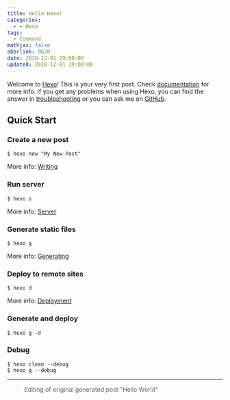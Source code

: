 ```yaml
---
title: Hello Hexo!
categories:
  - - Hexo
tags:
  - Command
mathjax: false
abbrlink: 9628
date: 2018-12-01 19:00:00
updated: 2018-12-01 19:00:00
---
```


Welcome to [Hexo](https://hexo.io/)! This is your very first post. Check [documentation](https://hexo.io/docs/) for more info. If you get any problems when using Hexo, you can find the answer in [troubleshooting](https://hexo.io/docs/troubleshooting.html) or you can ask me on [GitHub](https://github.com/hexojs/hexo/issues).
<!-- more -->

## Quick Start

### Create a new post

``` 
$ hexo new "My New Post"
```

More info: [Writing](https://hexo.io/docs/writing.html)

### Run server

``` 
$ hexo s
```

More info: [Server](https://hexo.io/docs/server.html)

### Generate static files

``` 
$ hexo g
```

More info: [Generating](https://hexo.io/docs/generating.html)

### Deploy to remote sites

``` 
$ hexo d
```

More info: [Deployment](https://hexo.io/docs/deployment.html)

### Generate and deploy

``` 
$ hexo g -d
```

### Debug

``` 
$ hexo clean --debug
$ hexo g --debug
```

---
> Editing of original generated post "Hello World"
